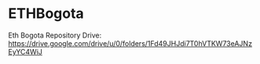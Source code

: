 # ETHBogota
Eth Bogota Repository
Drive: https://drive.google.com/drive/u/0/folders/1Fd49JHJdi7T0hVTKW73eAJNzEyYC4WiJ
